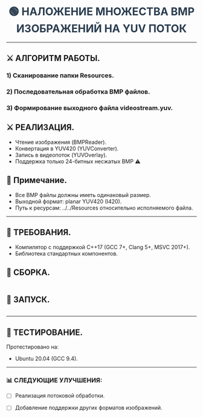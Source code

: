 
<h1 style="font-size: 28px; color: #2c3e50; text-align: center;">
  🟢 НАЛОЖЕНИЕ МНОЖЕСТВА BMP ИЗОБРАЖЕНИЙ НА YUV ПОТОК
</h1>

---

## ⚔️ АЛГОРИТМ РАБОТЫ.
### 1) Сканирование папки Resources.
### 2) Последовательная обработка BMP файлов.
### 3) Формирование выходного файла videostream.yuv.

## ⚔️ РЕАЛИЗАЦИЯ.
- Чтение изображения (BMPReader).
- Конвертация в YUV420 (YUVConverter).
- Запись в видеопоток (YUVOverlay).
-  Поддержка только 24-битных несжатых BMP ⚠️

## 🔧 Примечание.
- Все BMP файлы должны иметь одинаковый размер.
- Выходной формат: planar YUV420 (I420).
- Путь к ресурсам: ../../Resources относительно исполняемого файла.

--- 

## 🔧 ТРЕБОВАНИЯ.
- Компилятор с поддержкой C++17 (GCC 7+, Clang 5+, MSVC 2017+).
- Библиотека стандартных компонентов.

## 🔧 СБОРКА.
```bash

```

## 🔧 ЗАПУСК.
```bash

```
---

## 🔨 ТЕСТИРОВАНИЕ.
Протестировано на:
- Ubuntu 20.04 (GCC 9.4).

---

### 📊 СЛЕДУЮЩИЕ УЛУЧШЕНИЯ:
- [ ] Реализация потоковой обработки.
- [ ] Добавление поддержки других форматов изображений.

